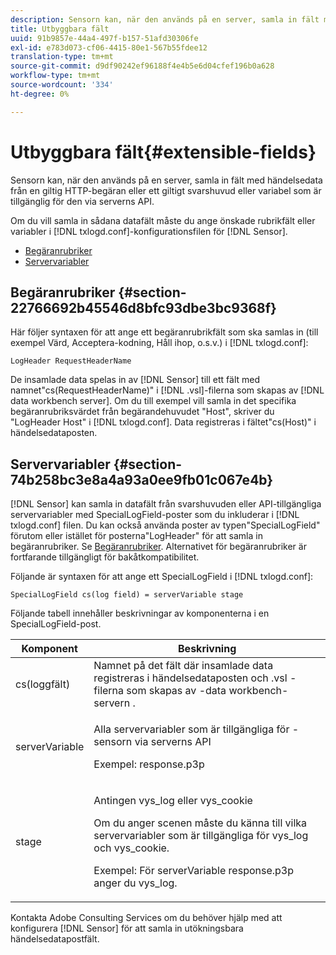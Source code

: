 ```yaml
---
description: Sensorn kan, när den används på en server, samla in fält med händelsedata från en giltig HTTP-begäran eller ett giltigt svarshuvud eller variabel som är tillgänglig för den via serverns API.
title: Utbyggbara fält
uuid: 91b9857e-44a4-497f-b157-51afd30306fe
exl-id: e783d073-cf06-4415-80e1-567b55fdee12
translation-type: tm+mt
source-git-commit: d9df90242ef96188f4e4b5e6d04cfef196b0a628
workflow-type: tm+mt
source-wordcount: '334'
ht-degree: 0%

---
```


# Utbyggbara fält{#extensible-fields}

Sensorn kan, när den används på en server, samla in fält med händelsedata från en giltig HTTP-begäran eller ett giltigt svarshuvud eller variabel som är tillgänglig för den via serverns API.

Om du vill samla in sådana datafält måste du ange önskade rubrikfält eller variabler i [!DNL txlogd.conf]-konfigurationsfilen för [!DNL Sensor].

* [Begäranrubriker](../../../home/c-snsr-ovrvw/c-evnt-data-rcd-flds/c-ex-flds.md#section-22766692b45546d8bfc93dbe3bc9368f)
* [Servervariabler](../../../home/c-snsr-ovrvw/c-evnt-data-rcd-flds/c-ex-flds.md#section-74b258bc3e8a4a93a0ee9fb01c067e4b)

## Begäranrubriker {#section-22766692b45546d8bfc93dbe3bc9368f}

Här följer syntaxen för att ange ett begäranrubrikfält som ska samlas in (till exempel Värd, Acceptera-kodning, Håll ihop, o.s.v.) i [!DNL txlogd.conf]:

```
LogHeader RequestHeaderName
```

De insamlade data spelas in av [!DNL Sensor] till ett fält med namnet&quot;cs(RequestHeaderName)&quot; i [!DNL .vsl]-filerna som skapas av [!DNL data workbench server]. Om du till exempel vill samla in det specifika begäranrubriksvärdet från begärandehuvudet &quot;Host&quot;, skriver du &quot;LogHeader Host&quot; i [!DNL txlogd.conf]. Data registreras i fältet&quot;cs(Host)&quot; i händelsedataposten.

## Servervariabler {#section-74b258bc3e8a4a93a0ee9fb01c067e4b}

[!DNL Sensor] kan samla in datafält från svarshuvuden eller API-tillgängliga servervariabler med SpecialLogField-poster som du inkluderar i  [!DNL txlogd.conf] filen. Du kan också använda poster av typen&quot;SpecialLogField&quot; förutom eller istället för posterna&quot;LogHeader&quot; för att samla in begäranrubriker. Se [Begäranrubriker](../../../home/c-snsr-ovrvw/c-evnt-data-rcd-flds/c-ex-flds.md#section-22766692b45546d8bfc93dbe3bc9368f). Alternativet för begäranrubriker är fortfarande tillgängligt för bakåtkompatibilitet.

Följande är syntaxen för att ange ett SpecialLogField i [!DNL txlogd.conf]:

```
SpecialLogField cs(log field) = serverVariable stage
```

Följande tabell innehåller beskrivningar av komponenterna i en SpecialLogField-post.

<table id="table_053D5F34D56E4B15A85CA3B4FAD6E1B1"> 
 <thead> 
  <tr> 
   <th colname="col1" class="entry"> Komponent </th> 
   <th colname="col2" class="entry"> Beskrivning </th> 
  </tr> 
 </thead>
 <tbody> 
  <tr> 
   <td colname="col1"> cs(loggfält) </td> 
   <td colname="col2"> Namnet på det fält där insamlade data registreras i händelsedataposten och <span class="filepath"> .vsl </span>-filerna som skapas av <span class="keyword">-data workbench-servern </span>. </td> 
  </tr> 
  <tr> 
   <td colname="col1"> serverVariable </td> 
   <td colname="col2"> <p>Alla servervariabler som är tillgängliga för <span class="wintitle">-sensorn </span> via serverns API </p> <p>Exempel: response.p3p </p> </td> 
  </tr> 
  <tr> 
   <td colname="col1"> stage </td> 
   <td colname="col2"> <p>Antingen vys_log eller vys_cookie </p> <p>Om du anger scenen måste du känna till vilka servervariabler som är tillgängliga för vys_log och vys_cookie. </p> <p>Exempel: För serverVariable response.p3p anger du vys_log. </p> </td> 
  </tr> 
 </tbody> 
</table>

Kontakta Adobe Consulting Services om du behöver hjälp med att konfigurera [!DNL Sensor] för att samla in utökningsbara händelsedatapostfält.
